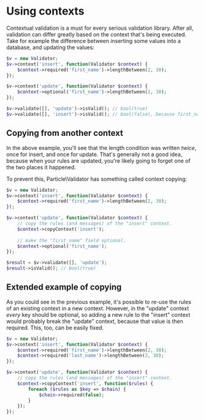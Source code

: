 # Using contexts

Contextual validation is a must for every serious validation library. After all,
validation can differ greatly based on the context that's being executed. Take for
example the difference between inserting some values into a database, and updating
the values:

```php
$v = new Validator;
$v->context('insert', function(Validator $context) {
    $context->required('first_name')->lengthBetween(2, 30);
});

$v->context('update', function(Validator $context) {
    $context->optional('first_name')->lengthBetween(2, 30);
});

$v->validate([], 'update')->isValid(); // bool(true)
$v->validate([], 'insert')->isValid(); // bool(false), because first_name is required.
```

## Copying from another context

In the above example, you'll see that the length condition was written *twice*, once
for insert, and once for update. That's generally not a good idea, because when your
rules are updated, you're likely going to forget one of the two places it happened.

To prevent this, Particle\Validator has something called context copying:

```php
$v = new Validator;
$v->context('insert', function(Validator $context) {
    $context->required('first_name')->lengthBetween(2, 30);
});

$v->context('update', function(Validator $context) {
    // copy the rules (and messages) of the "insert" context.
    $context->copyContext('insert');
   
    // make the "first_name" field optional.
    $context->optional('first_name');
});

$result = $v->validate([], 'update');
$result->isValid(); // bool(true)
```

## Extended example of copying

As you could see in the previous example, it's possible to re-use the rules of an 
existing context in a new context. However, in the "update" context *every* key should
be optional, so adding a new rule to the "insert" context would probably break the
"update" context, because that value is then required. This, too, can be easily fixed.

```php
$v = new Validator;
$v->context('insert', function(Validator $context) {
    $context->required('first_name')->lengthBetween(2, 30);
    $context->required('last_name')->lengthBetween(2, 30);
});

$v->context('update', function(Validator $context) {
    // copy the rules (and messages) of the "insert" context.
    $context->copyContext('insert', function($rules) {
        foreach ($rules as $key => $chain) {
            $chain->required(false);
        }
    });
});
```
